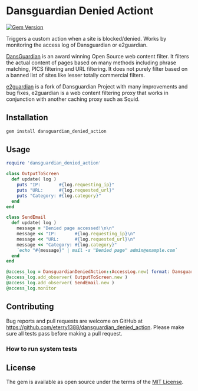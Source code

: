 # Dansguardian Denied Actiont

[![Gem Version](https://badge.fury.io/rb/dansguardian_denied_action.svg)](https://badge.fury.io/rb/dansguardian_denied_action)

Triggers a custom action when a site is blocked/denied.  Works by monitoring the access log of Dansguardian or e2guardian.

[DansGuardian](http://dansguardian.org) is an award winning Open Source web content filter. It filters the actual content of pages based on many methods including phrase matching, PICS filtering and URL filtering. It does not purely filter based on a banned list of sites like lesser totally commercial filters.

[e2guardian](http://e2guardian.org) is a fork of Dansguardian Project with many improvements and bug fixes, e2guardian is a web content filtering proxy that works in conjunction with another caching proxy such as Squid.

## Installation

```bash
gem install dansguardian_denied_action
```

## Usage

```ruby
require 'dansguardian_denied_action'

class OutputToScreen
  def update( log )
    puts "IP:       #{log.requesting_ip}"
    puts "URL:      #{log.requested_url}"
    puts "Category: #{log.category}"
  end
end

class SendEmail
  def update( log )
    message = "Denied page accessed!\n\n"
    message << "IP:       #{log.requesting_ip}\n"
    message << "URL:      #{log.requested_url}\n"
    message << "Category: #{log.category}"
    `echo "#{message}" | mail -s "Denied page" admin@example.com`
  end
end

@access_log = DansguardianDeniedAction::AccessLog.new( format: DansguardianDeniedAction::LOG_FORMAT_CSV )
@access_log.add_observer( OutputToScreen.new )
@access_log.add_observer( SendEmail.new )
@access_log.monitor
```

## Contributing

Bug reports and pull requests are welcome on GitHub at https://github.com/eterry1388/dansguardian_denied_action.  Please make sure
all tests pass before making a pull request.

### How to run system tests

## License

The gem is available as open source under the terms of the [MIT License](http://opensource.org/licenses/MIT).
